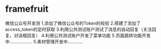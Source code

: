 # framefruit
微信公众号开发测
1.添加了微信公众号的Token的校验
2.搭建了添加了access_token的定时获取
3.利用公共测试账户测试了消息的自动回复（关注回复，对话框回复）
4.利用公共测试账户开发了菜单功能
5.页面跳转功能开发中………………
5.素材管理开发中…………
